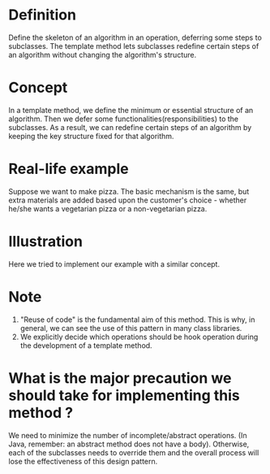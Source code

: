 # Definition
Define the skeleton of an algorithm in an operation, deferring some steps to subclasses. The template method lets subclasses redefine certain steps of an algorithm without changing the algorithm's structure.

# Concept
In a template method, we define the minimum or essential structure of an algorithm. Then we defer some functionalities(responsibilities) to the subclasses. As a result, we can redefine certain steps of an algorithm by keeping the key structure fixed for that algorithm.

# Real-life example
Suppose we want to make pizza. The basic mechanism is the same, but extra materials are added based upon the customer's choice - whether he/she wants a vegetarian pizza or a non-vegetarian pizza.

# Illustration
Here we tried to implement our example with a similar concept.

# Note
1. "Reuse of code" is the fundamental aim of this method. This is why, in general, we can see the use of this pattern in many class libraries.
1. We explicitly decide which operations should be hook operation during the development of a template method.

# What is the major precaution we should take for implementing this method ?
We need to minimize the number of incomplete/abstract operations. (In Java, remember: an abstract method does not have a body). Otherwise, each of the subclasses needs to override them and the overall process will lose the effectiveness of this design pattern.
